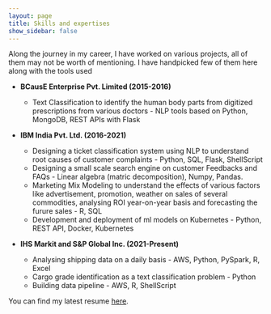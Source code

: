```yaml
---
layout: page
title: Skills and expertises
show_sidebar: false
---
```


Along the journey in my career, I have worked on various projects, all of them may not be worth of mentioning. I have handpicked few of them here along with the tools used

+ **BCausE Enterprise Pvt. Limited (2015-2016)**
    + Text Classification to identify the human body parts from digitized prescriptions from various doctors - NLP tools based on Python, MongoDB, REST APIs with Flask

+ **IBM India Pvt. Ltd. (2016-2021)**
    + Designing a ticket classification system using NLP to understand root causes of customer complaints - Python, SQL, Flask, ShellScript
    + Designing a small scale search engine on customer Feedbacks and FAQs - Linear algebra (matric decomposition), Numpy, Pandas.
    + Marketing Mix Modeling to understand the effects of various factors like advertisement, promotion, weather on sales of several commodities, analysing ROI year-on-year basis and forecasting the furure sales - R, SQL
    + Development and deployment of ml models on Kubernetes - Python, REST API, Docker, Kubernetes

+ **IHS Markit and S&P Global Inc. (2021-Present)**
    + Analysing shipping data on a daily basis - AWS, Python, PySpark, R, Excel
    + Cargo grade identification as a text classification problem - Python
    + Building data pipeline - AWS, R, ShellScript


You can find my latest resume [here](/assets/pdf/koushik_khan_resume_one_page.pdf).






